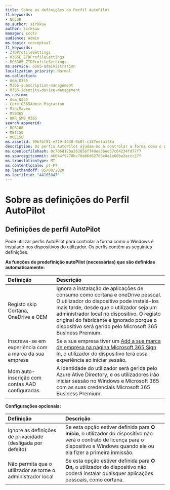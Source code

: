 ```yaml
---
title: Sobre as definições do Perfil AutoPilot
f1.keywords:
- NOCSH
ms.author: sirkkuw
author: Sirkkuw
manager: scotv
audience: Admin
ms.topic: conceptual
f1_keywords:
- ZTDProfileSettings
- O365E_ZTDProfileSettings
- BCS365_ZTDProfileSettings
ms.service: o365-administration
localization_priority: Normal
ms.collection:
- Adm_O365
- M365-subscription-management
- M365-identity-device-management
ms.custom:
- Adm_O365
- Core_O365Admin_Migration
- MiniMaven
- MSB365
- OKR_SMB_M365
search.appverid:
- BCS160
- MET150
- MOE150
ms.assetid: 99bfbf81-e719-4630-9b0f-c187edfa1f8a
description: Os perfis AutoPilot ajudam-no a controlar a forma como o Windows é instalado nos dispositivos do utilizador. Os perfis contêm definições predefinidas e opcionais, como saltar a instalação cortana.
ms.openlocfilehash: 0c706d12ba262856ff40ea3bee57c64234fd77f7
ms.sourcegitcommit: 46644f9778bc70ab6d62783e0a1e60ba2eccc27f
ms.translationtype: MT
ms.contentlocale: pt-PT
ms.lasthandoff: 05/08/2020
ms.locfileid: "44165847"
---
```

# <a name="about-autopilot-profile-settings"></a>Sobre as definições do Perfil AutoPilot

## <a name="autopilot-profile-settings"></a>Definições de perfil AutoPilot

Pode utilizar perfis AutoPilot para controlar a forma como o Windows é instalado nos dispositivos do utilizador. Os perfis contêm as seguintes definições.
  
 **As funções de predefinição autoPilot (necessárias) que são definidas automaticamente:**
  
|**Definição**|**Descrição**|
|:-----|:-----|
|Registo skip Cortana, OneDrive e OEM  <br/> |Ignora a instalação de aplicações de consumo como cortana e oneDrive pessoal. O utilizador do dispositivo pode instalá-los mais tarde, desde que o utilizador seja um administrador local no dispositivo. O registo original do fabricante é ignorado porque o dispositivo será gerido pelo Microsoft 365 Business Premium.  <br/> |
|Inscreva-se em experiência com a marca da sua empresa  <br/> |Se a sua empresa tiver um [Add a sua marca de empresa na página Microsoft 365 Sign In](https://docs.microsoft.com/microsoft-365/admin/setup/customize-sign-in-page), o utilizador do dispositivo terá essa experiência ao iniciar sessão.  <br/> |
|Mdm auto-inscrição com contas AAD configuradas.  <br/> |A identidade do utilizador será gerida pelo Azure Ative Directory, e os utilizadores irão iniciar sessão no Windows e Microsoft 365 com as suas credenciais Microsoft 365 Business Premium.  <br/> |
   
 **Configurações opcionais:**
  
|**Definição**|**Descrição**|
|:-----|:-----|
|Ignore as definições de privacidade (desligada por defeito)  <br/> |Se esta opção estiver definida para **O Início**, o utilizador do dispositivo não verá o contrato de licença para o dispositivo e Windows quando ele ou ela fizer a primeira inmissão.  <br/> |
|Não permita que o utilizador se torne o administrador local  <br/> |Se esta opção estiver definida para **O On,** o utilizador do dispositivo não poderá instalar quaisquer aplicações pessoais, como cortana.<br/> |
   
